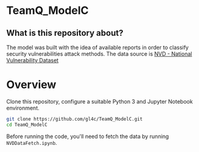 # TeamQ_ModelC 
## What is this repository about? 
The model was built with the idea of available reports in order to classify security vulnerabilities attack methods. The data source is [NVD - National Vulnerability Dataset](https://nvd.nist.gov/)

# Overview 
Clone this repository, configure a suitable Python 3 and Jupyter Notebook environment.
```bash
git clone https://github.com/gl4c/TeamQ_ModelC.git
cd TeamQ_ModelC
```
Before running the code, you'll need to fetch the data by running `NVDDataFetch.ipynb`.
